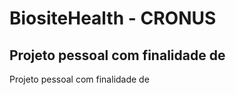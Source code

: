 # BiositeHealth - CRONUS

## Projeto pessoal com finalidade de 

 Projeto pessoal com finalidade de 
